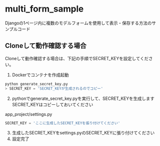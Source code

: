 # multi_form_sample
Djangoの1ページ内に複数のモデルフォームを使用して表示・保存する方法のサンプルコード

## Cloneして動作確認する場合

Cloneして動作確認する場合は、下記の手順でSECRET_KEYを設定してください。

1. Dockerでコンテナを作成起動

```python
python generate_secret_key.py
> SECRET_KEY = 'SECRET_KEYが生成されるのでコピー'
```
2. pythonでgenerate_secret_key.pyを実行して、SECRET_KEYを生成します
SECRET_KEYはコピーしておいてください

app_project/settings.py
```python
SECRET_KEY = 'ここに生成したSECRET_KEYを張り付けてください'
```
3. 生成したSECRET_KEYをsettings.pyのSECRET_KEYに張り付けてください
4. 設定完了